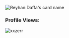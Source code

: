 ![Reyhan Daffa's card name](https://cardivo.vercel.app/api?name=Reyhan%20Daffa%20F.&description=Welcome%20To%20My%20GitHub%20😁&image=https://avatars.githubusercontent.com/u/106092370?v=4&backgroundColor=%23222C35&instagram=xx.zerrr&github=xxzerr&pattern=topography&colorPattern=%2347597E&fontColor=%23ddd&iconColor=%23fff&opacity=0.3)
<p align="right"> <h3>Profile Views:</h3> <img src="(https://komarev.com/ghpvc/?username=xxzerr&label=Profile%20views&color=0e75b6&style=flat)"
    alt="xxzerr" /> 
  </p>

